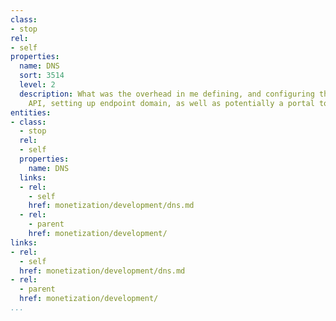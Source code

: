 ```yaml
---
class:
- stop
rel:
- self
properties:
  name: DNS
  sort: 3514
  level: 2
  description: What was the overhead in me defining, and configuring the DNS for any
    API, setting up endpoint domain, as well as potentially a portal to house operations.
entities:
- class:
  - stop
  rel:
  - self
  properties:
    name: DNS
  links:
  - rel:
    - self
    href: monetization/development/dns.md
  - rel:
    - parent
    href: monetization/development/
links:
- rel:
  - self
  href: monetization/development/dns.md
- rel:
  - parent
  href: monetization/development/
...
```

